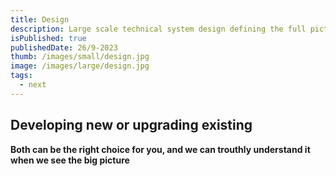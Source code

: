 ```yaml
---
title: Design
description: Large scale technical system design defining the full picture
isPublished: true
publishedDate: 26/9-2023
thumb: /images/small/design.jpg
image: /images/large/design.jpg
tags:
  - next
---
```


## Developing new or upgrading existing
**Both can be the right choice for you, and we can trouthly understand it when we see the big picture**
